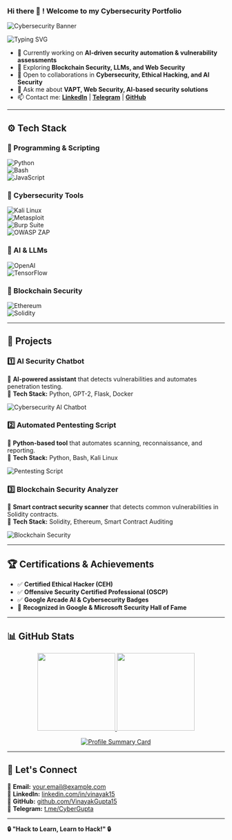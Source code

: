 ### Hi there 👋 ! Welcome to my Cybersecurity Portfolio  
![Cybersecurity Banner](https://wallpaperaccess.com/full/124383.jpg)  

![Typing SVG](https://readme-typing-svg.herokuapp.com?font=comfortaa&color=00ffcc&size=24&width=500&lines=🔐Cybersecurity+Researcher;🛡️Penetration+Tester;🤖AI+Security+Developer;💻Blockchain+Security+Enthusiast)

- 🔭 Currently working on **AI-driven security automation & vulnerability assessments**  
- 🌱 Exploring **Blockchain Security, LLMs, and Web Security**  
- 👯 Open to collaborations in **Cybersecurity, Ethical Hacking, and AI Security**  
- 💬 Ask me about **VAPT, Web Security, AI-based security solutions**  
- 📫 Contact me: **[LinkedIn](https://linkedin.com/in/vinayak15)** | **[Telegram](https://t.me/CyberGupta)** | **[GitHub](https://github.com/VinayakGupta15)**  

---

## ⚙️ **Tech Stack**
### 🔹 Programming & Scripting  
![Python](https://skillicons.dev/icons?i=python)  
![Bash](https://skillicons.dev/icons?i=bash)  
![JavaScript](https://skillicons.dev/icons?i=js)  

### 🔹 Cybersecurity Tools  
![Kali Linux](https://img.shields.io/badge/Kali_Linux-Blue?style=flat&logo=linux)  
![Metasploit](https://img.shields.io/badge/Metasploit-Red?style=flat&logo=metasploit)  
![Burp Suite](https://img.shields.io/badge/Burp_Suite-Orange?style=flat&logo=burpsuite)  
![OWASP ZAP](https://img.shields.io/badge/OWASP_ZAP-Yellow?style=flat&logo=owasp)  

### 🔹 AI & LLMs  
![OpenAI](https://skillicons.dev/icons?i=openai)  
![TensorFlow](https://skillicons.dev/icons?i=tensorflow)  

### 🔹 Blockchain Security  
![Ethereum](https://skillicons.dev/icons?i=ethereum)  
![Solidity](https://skillicons.dev/icons?i=solidity)  

---

## 🚀 **Projects**
### 1️⃣ **AI Security Chatbot**  
🔹 **AI-powered assistant** that detects vulnerabilities and automates penetration testing.  
🔹 **Tech Stack:** Python, GPT-2, Flask, Docker  

![Cybersecurity AI Chatbot](https://wallpaperaccess.com/full/124384.jpg)

### 2️⃣ **Automated Pentesting Script**  
🔹 **Python-based tool** that automates scanning, reconnaissance, and reporting.  
🔹 **Tech Stack:** Python, Bash, Kali Linux  

![Pentesting Script](https://wallpaperaccess.com/full/124385.jpg)

### 3️⃣ **Blockchain Security Analyzer**  
🔹 **Smart contract security scanner** that detects common vulnerabilities in Solidity contracts.  
🔹 **Tech Stack:** Solidity, Ethereum, Smart Contract Auditing  

![Blockchain Security](https://wallpaperaccess.com/full/124386.jpg)

---

## 🏆 **Certifications & Achievements**
- ✅ **Certified Ethical Hacker (CEH)**
- ✅ **Offensive Security Certified Professional (OSCP)**
- ✅ **Google Arcade AI & Cybersecurity Badges**
- 🏅 **Recognized in Google & Microsoft Security Hall of Fame**  

---

## 📊 **GitHub Stats**
<p align="center">
  <a href="https://github.com/VinayakGupta15">
    <img height="180em" src="https://github-readme-stats-eight-theta.vercel.app/api?username=VinayakGupta15&show_icons=true&theme=algolia&include_all_commits=true&count_private=true"/>
    <img height="180em" src="https://github-readme-stats-eight-theta.vercel.app/api/top-langs/?username=VinayakGupta15&layout=compact&langs_count=8&theme=algolia"/>
  </a>
</p>

<p align="center">
  <a href="https://github.com/VinayakGupta15">
    <img src="https://github-profile-summary-cards.vercel.app/api/cards/profile-details?username=VinayakGupta15&theme=algolia" alt="Profile Summary Card"/>
  </a>
</p>

---

## 🤝 **Let's Connect**
📩 **Email:** [your.email@example.com](mailto:your.email@example.com)  
🔗 **LinkedIn:** [linkedin.com/in/vinayak15](https://linkedin.com/in/vinayak15)  
🐙 **GitHub:** [github.com/VinayakGupta15](https://github.com/VinayakGupta15)  
💬 **Telegram:** [t.me/CyberGupta](https://t.me/CyberGupta)  

---

**🔒 "Hack to Learn, Learn to Hack!" 🔒**  
